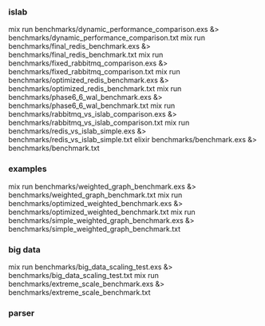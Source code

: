 ### islab

mix run benchmarks/dynamic_performance_comparison.exs &> benchmarks/dynamic_performance_comparison.txt
mix run benchmarks/final_redis_benchmark.exs &> benchmarks/final_redis_benchmark.txt
mix run benchmarks/fixed_rabbitmq_comparison.exs &> benchmarks/fixed_rabbitmq_comparison.txt
mix run benchmarks/optimized_redis_benchmark.exs &> benchmarks/optimized_redis_benchmark.txt
mix run benchmarks/phase6_6_wal_benchmark.exs &> benchmarks/phase6_6_wal_benchmark.txt
mix run benchmarks/rabbitmq_vs_islab_comparison.exs &> benchmarks/rabbitmq_vs_islab_comparison.txt
mix run benchmarks/redis_vs_islab_simple.exs &> benchmarks/redis_vs_islab_simple.txt
elixir benchmarks/benchmark.exs &> benchmarks/benchmark.txt


### examples

mix run benchmarks/weighted_graph_benchmark.exs &> benchmarks/weighted_graph_benchmark.txt
mix run benchmarks/optimized_weighted_benchmark.exs &> benchmarks/optimized_weighted_benchmark.txt
mix run benchmarks/simple_weighted_graph_benchmark.exs &> benchmarks/simple_weighted_graph_benchmark.txt


### big data
mix run benchmarks/big_data_scaling_test.exs &> benchmarks/big_data_scaling_test.txt
mix run benchmarks/extreme_scale_benchmark.exs &> benchmarks/extreme_scale_benchmark.txt


### parser
